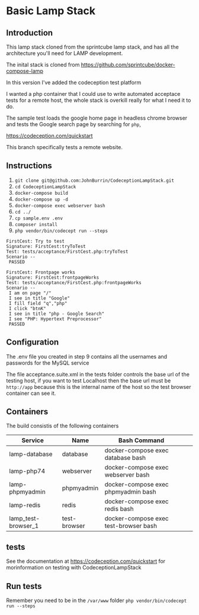 # Basic Lamp Stack

## Introduction
This lamp stack cloned from the sprintcube lamp stack, and has all the architecture you'll need for LAMP development.

The inital stack is cloned from https://github.com/sprintcube/docker-compose-lamp

In this version I've added the codeception test platform

I wanted a php container that I could use to write automated acceptace tests for a remote host, the whole stack is overkill really for what I need it to do.

The sample test loads the google home page in headless chrome browser and tests the Google search page by searching for `php`,

https://codeception.com/quickstart

This branch specifically tests a remote website.

## Instructions

1. `git clone git@github.com:JohnBurrin/CodeceptionLampStack.git`
2. `cd CodeceptionLampStack`
3. `docker-compose build`
4. `docker-compose up -d`
5. `docker-compose exec webserver bash `
6. `cd ../`
7. `cp sample.env .env`
8. `composer install`
9. `php vendor/bin/codecept run --steps`


```
FirstCest: Try to test
Signature: FirstCest:tryToTest
Test: tests/acceptance/FirstCest.php:tryToTest
Scenario --
 PASSED

FirstCest: Frontpage works
Signature: FirstCest:frontpageWorks
Test: tests/acceptance/FirstCest.php:frontpageWorks
Scenario --
 I am on page "/"
 I see in title "Google"
 I fill field "q","php"
 I click "btnK"
 I see in title "php - Google Search"
 I see "PHP: Hypertext Preprocessor"
 PASSED

```

## Configuration

The .env file you created in step 9 contains all the usernames and passwords for the MySQL service

The file acceptance.suite.xml in the tests folder controls the base url of the testing host, if you want to test Localhost then the base url must be `http://app` because this is the internal name of the host so the test browser container can see it.



## Containers

The build consistis of the following containers

| Service             | Name         | Bash Command                          |   |   |
|---------------------|--------------|---------------------------------------|---|---|
| lamp-database       | database     | docker-compose exec database bash     |   |   |
| lamp-php74          | webserver    | docker-compose exec webserver bash    |   |   |
| lamp-phpmyadmin     | phpmyadmin   | docker-compose exec phpmyadmin bash   |   |   |
| lamp-redis          | redis        | docker-compose exec redis bash        |   |   |
| lamp_test-browser_1 | test-browser | docker-compose exec test-browser bash |   |   |


## tests

See the documentation at https://codeception.com/quickstart for morinformation on testing with CodeceptionLampStack

## Run tests

Remember you need to be in the `/var/www` folder
`php vendor/bin/codecept run --steps`
